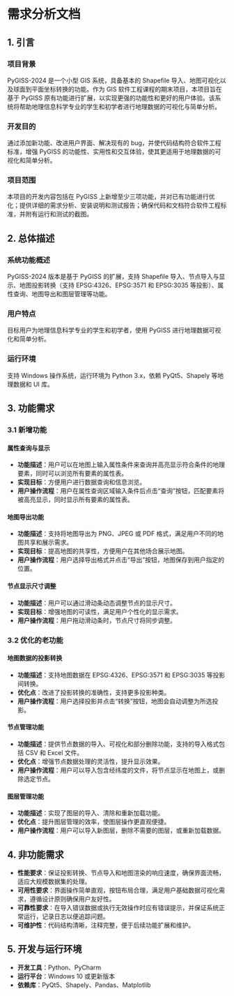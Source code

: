 # 需求分析文档

## 1. 引言
### 项目背景
PyGISS-2024 是一个小型 GIS 系统，具备基本的 Shapefile 导入、地图可视化以及球面到平面坐标转换的功能。作为 GIS 软件工程课程的期末项目，本项目旨在基于 PyGISS 原有功能进行扩展，以实现更强的功能性和更好的用户体验。该系统将帮助地理信息科学专业的学生和初学者进行地理数据的可视化与简单分析。

### 开发目的
通过添加新功能、改进用户界面、解决现有的 bug，并使代码结构符合软件工程标准，增强 PyGISS 的功能性、实用性和交互体验，使其更适用于地理数据的可视化和简单分析。

### 项目范围
本项目的开发内容包括在 PyGISS 上新增至少三项功能，并对已有功能进行优化；提供详细的需求分析、安装说明和测试报告；确保代码和文档符合软件工程标准，并附有运行和测试的截图。

## 2. 总体描述
### 系统功能概述
PyGISS-2024 版本是基于 PyGISS 的扩展，支持 Shapefile 导入、节点导入与显示、地图投影转换（支持 EPSG:4326、EPSG:3571 和 EPSG:3035 等投影）、属性查询、地图导出和图层管理等功能。

### 用户特点
目标用户为地理信息科学专业的学生和初学者，使用 PyGISS 进行地理数据可视化和简单分析。

### 运行环境
支持 Windows 操作系统，运行环境为 Python 3.x，依赖 PyQt5、Shapely 等地理数据和 UI 库。

## 3. 功能需求
### 3.1 新增功能
#### 属性查询与显示
- **功能描述**：用户可以在地图上输入属性条件来查询并高亮显示符合条件的地理要素，同时可以浏览所有要素的属性表。
- **实现目标**：方便用户进行数据查询和信息浏览。
- **用户操作流程**：用户在属性查询区域输入条件后点击“查询”按钮，匹配要素将被高亮显示，同时显示所有要素的属性表。

#### 地图导出功能
- **功能描述**：支持将地图导出为 PNG、JPEG 或 PDF 格式，满足用户不同的地图共享和展示需求。
- **实现目标**：提高地图的共享性，方便用户在其他场合展示地图。
- **用户操作流程**：用户选择导出格式并点击“导出”按钮，地图保存到用户指定的位置。

#### 节点显示尺寸调整
- **功能描述**：用户可以通过滑动条动态调整节点的显示尺寸。
- **实现目标**：增强地图的可读性，满足用户个性化的显示需求。
- **用户操作流程**：用户拖动滑动条时，节点尺寸将同步调整。

### 3.2 优化的老功能
#### 地图数据的投影转换
- **功能描述**：支持地图数据在 EPSG:4326、EPSG:3571 和 EPSG:3035 等投影间转换。
- **优化点**：改进了投影转换的准确性，支持更多投影种类。
- **用户操作流程**：用户选择投影并点击“转换”按钮，地图会自动调整为所选投影。

#### 节点管理功能
- **功能描述**：提供节点数据的导入、可视化和部分删除功能，支持的导入格式包括 CSV 和 Excel 文件。
- **优化点**：增强节点数据处理的灵活性，提升显示效果。
- **用户操作流程**：用户可以导入包含经纬度的文件，将节点显示在地图上，或删除选定节点。

#### 图层管理功能
- **功能描述**：实现了图层的导入、清除和重新加载功能。
- **优化点**：提升图层管理的效率，使图层操作更直观便捷。
- **用户操作流程**：用户可以导入新图层，删除不需要的图层，或重新加载数据。

## 4. 非功能需求
- **性能要求**：保证投影转换、节点导入和地图渲染的响应速度，确保界面流畅，适应大规模数据集的处理。
- **可用性要求**：界面操作简单直观，按钮布局合理，满足用户基础数据可视化需求，遵循设计原则确保用户友好性。
- **可靠性要求**：在导入错误数据或执行无效操作时应有错误提示，并保证系统正常运行，记录日志以便追踪问题。
- **可维护性**：代码结构清晰，注释完整，便于后续功能扩展和维护。

## 5. 开发与运行环境
- **开发工具**：Python、PyCharm
- **运行平台**：Windows 10 或更新版本
- **依赖库**：PyQt5、Shapely、Pandas、Matplotlib
